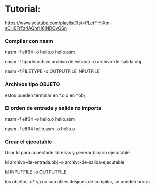 
# Tutorial:
https://www.youtube.com/playlist?list=PLetF-YjXm-sCH6FrTz4AQhfH6INDQvQSn

### Compilar con nasm

nasm -f elf64 -o hello.o hello.asm

nasm -f tipodearchivo archivo de entrada -o archivo-de-salida.obj

nasm -f FILETYPE -o OUTPUTFILE INPUTFILE

### Archivos tipo OBJETO

estos pueden terminar en \*.o o en \*.obj

### El orden de entrada y salida no importa

nasm -f elf64 -o hello.o hello.asm

nasm -f elf64 hello.asm -o hello.o

### Crear el ejecutable

Usar ld para conectarle librerias y generar binario ejecutable

ld archivo-de-entrada.obj -o archivo-de-salida-ejecutable

ld INPUTFILE -o OUTPUTFILE

los objetos .o\* ya no son utiles despues de compilar, se pueden borrar.
